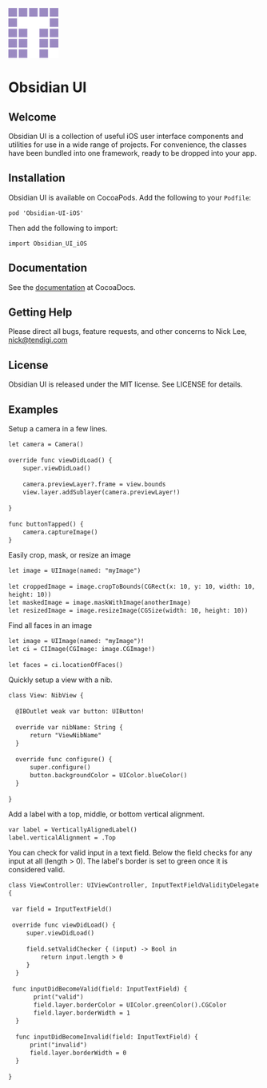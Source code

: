 ![Tendigi Logo](assets/logo.png)
# Obsidian UI

## Welcome

Obsidian UI is a collection of useful iOS user interface components and utilities for use in a wide range of projects.  For convenience, the classes have been bundled into one framework, ready to be dropped into your app.

## Installation

Obsidian UI is available on CocoaPods.
Add the following to your `Podfile`:

```
pod 'Obsidian-UI-iOS'
```

Then add the following to import:

```
import Obsidian_UI_iOS 
```

## Documentation

See the [documentation](http://cocoadocs.org/docsets/Obsidian-UI-iOS) at CocoaDocs.

## Getting Help

Please direct all bugs, feature requests, and other concerns to Nick Lee, <nick@tendigi.com>

## License

Obsidian UI is released under the MIT license. See LICENSE for details.

## Examples

Setup a camera in a few lines.

    let camera = Camera()

    override func viewDidLoad() {
        super.viewDidLoad()
        
        camera.previewLayer?.frame = view.bounds
        view.layer.addSublayer(camera.previewLayer!)
        
    }
    
    func buttonTapped() {
        camera.captureImage()
    }

Easily crop, mask, or resize an image

    let image = UIImage(named: "myImage")
    
    let croppedImage = image.cropToBounds(CGRect(x: 10, y: 10, width: 10, height: 10))
    let maskedImage = image.maskWithImage(anotherImage)
    let resizedImage = image.resizeImage(CGSize(width: 10, height: 10))

Find all faces in an image

    let image = UIImage(named: "myImage")!
    let ci = CIImage(CGImage: image.CGImage!)

    let faces = ci.locationOfFaces()

Quickly setup a view with a nib. 

    class View: NibView {
    
      @IBOutlet weak var button: UIButton!
    
      override var nibName: String {
          return "ViewNibName"
      }
    
      override func configure() {
          super.configure()
          button.backgroundColor = UIColor.blueColor()
      }

    }

Add a label with a top, middle, or bottom vertical alignment.

    var label = VerticallyAlignedLabel()
    label.verticalAlignment = .Top



You can check for valid input in a text field. Below the field checks for any input at all (length > 0). The label's
border is set to green once it is considered valid.

	class ViewController: UIViewController, InputTextFieldValidityDelegate {

     var field = InputTextField()
    
     override func viewDidLoad() {
         super.viewDidLoad()
        
         field.setValidChecker { (input) -> Bool in
             return input.length > 0
         }
      }

     func inputDidBecomeValid(field: InputTextField) {
           print("valid")
           field.layer.borderColor = UIColor.greenColor().CGColor
           field.layer.borderWidth = 1
      }
    
      func inputDidBecomeInvalid(field: InputTextField) {
          print("invalid")
          field.layer.borderWidth = 0
      }

	}


